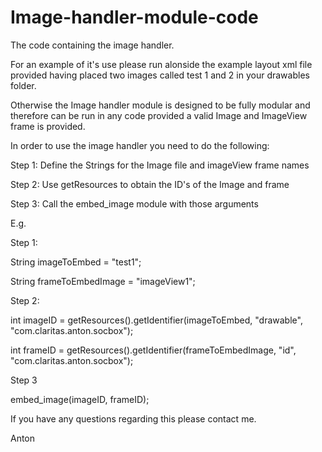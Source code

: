 # Image-handler-module-code
The code containing the image handler.

For an example of it's use please run alonside the example layout xml file provided having placed two images called test 1 and 2 in your drawables folder.

Otherwise the Image handler module is designed to be fully modular and therefore can be run in any code provided a valid Image and ImageView frame is provided.

In order to use the image handler you need to do the following:

Step 1: Define the Strings for the Image file and imageView frame names

Step 2: Use getResources to obtain the ID's of the Image and frame

Step 3: Call the embed_image module with those arguments

E.g.

  Step 1:
  
  String imageToEmbed = "test1";
  
  String frameToEmbedImage = "imageView1";

  Step 2:
  
  int imageID = getResources().getIdentifier(imageToEmbed, "drawable", "com.claritas.anton.socbox");
  
  int frameID = getResources().getIdentifier(frameToEmbedImage, "id", "com.claritas.anton.socbox");

  Step 3
  
  embed_image(imageID, frameID);
  
  If you have any questions regarding this please contact me.
  
  Anton

